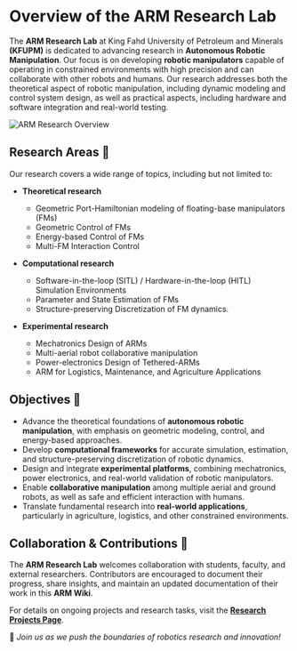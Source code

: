 # Overview of the ARM Research Lab 

The **ARM Research Lab** at King Fahd University of Petroleum and Minerals **(KFUPM)** is dedicated to advancing research in **Autonomous Robotic Manipulation**. Our focus is on developing **robotic manipulators** capable of operating in constrained environments with high precision and can collaborate with other robots and humans. Our research addresses both the theoretical aspect of robotic manipulation, including dynamic modeling and control system design, as well as practical aspects, including hardware and software integration and real-world testing.

![ARM Research Overview](assets/arm_research_overview.png)

## Research Areas 📌 
Our research covers a wide range of topics, including but not limited to:  

- **Theoretical research** 
  - Geometric Port-Hamiltonian modeling of floating-base manipulators (FMs)
  - Geometric Control of FMs
  - Energy-based Control of FMs
  - Multi-FM Interaction Control

- **Computational research** 
  - Software-in-the-loop (SITL) / Hardware-in-the-loop (HITL) Simulation Environments
  - Parameter and State Estimation of FMs
  - Structure-preserving Discretization of FM dynamics.

- **Experimental research** 
  - Mechatronics Design of ARMs
  - Multi-aerial robot collaborative manipulation
  - Power-electronics Design of Tethered-ARMs
  - ARM for Logistics, Maintenance, and Agriculture Applications

## Objectives  🎯 
- Advance the theoretical foundations of **autonomous robotic manipulation**, with emphasis on geometric modeling, control, and energy-based approaches.  
- Develop **computational frameworks** for accurate simulation, estimation, and structure-preserving discretization of robotic dynamics.  
- Design and integrate **experimental platforms**, combining mechatronics, power electronics, and real-world validation of robotic manipulators.  
- Enable **collaborative manipulation** among multiple aerial and ground robots, as well as safe and efficient interaction with humans.  
- Translate fundamental research into **real-world applications**, particularly in agriculture, logistics, and other constrained environments.  

## Collaboration & Contributions 🤝  
The **ARM Research Lab** welcomes collaboration with students, faculty, and external researchers. Contributors are encouraged to document their progress, share insights, and maintain an updated documentation of their work in this **ARM Wiki**.  

For details on ongoing projects and research tasks, visit the **[Research Projects Page](Research-Projects.md)**.  

🚀 *Join us as we push the boundaries of robotics research and innovation!*  
